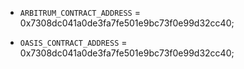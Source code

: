 - `ARBITRUM_CONTRACT_ADDRESS` = 0x7308dc041a0de3fa7fe501e9bc73f0e99d32cc40;

- `OASIS_CONTRACT_ADDRESS` = 0x7308dc041a0de3fa7fe501e9bc73f0e99d32cc40;